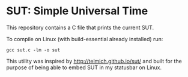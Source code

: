 SUT: Simple Universal Time
==========================

This repository contains a C file that prints the current SUT.

To compile on Linux (with build-essential already installed) run: 

```
gcc sut.c -lm -o sut
```

This utility was inspired by http://telmich.github.io/sut/ and built for the purpose of being able to embed SUT in my statusbar on Linux.
